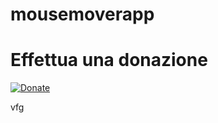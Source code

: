 # mousemoverapp

# Effettua una donazione

[![Donate](https://img.shields.io/badge/Donate-PayPal-green.svg)](https://www.paypal.com/donate/?hosted_button_id=AQTYX8VZKAX48)

vfg
